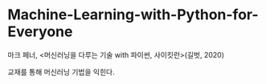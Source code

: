 # Machine-Learning-with-Python-for-Everyone
마크 페너, <머신러닝을 다루는 기술 with 파이썬, 사이킷런>(길벗, 2020)

교재를 통해 머신러닝 기법을 익힌다.
